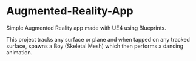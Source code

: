 # Augmented-Reality-App
Simple Augmented Reality app made with UE4 using Blueprints.

This project tracks any surface or plane and when tapped on any tracked surface, spawns a Boy (Skeletal Mesh) which then performs a dancing animation.
